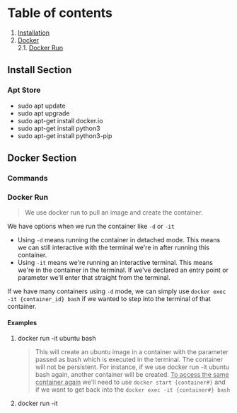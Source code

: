 # Table of contents
1. [Installation](#install-section)
2. [Docker](#docker-section) \
    2.1. [Docker Run](#docker-run)

## Install Section
### Apt Store
- sudo apt update
- sudo apt upgrade
- sudo apt-get install docker.io
- sudo apt-get install python3
- sudo apt-get install python3-pip


## Docker Section
### Commands
### Docker Run
> We use docker run to pull an image and create the container.

We have options when we run the container like ```-d``` or ```-it```
- Using ```-d``` means running the container in detached mode. This means we can still interactive with the terminal we're in after running this container.
- Using ```-it``` means we're running an interactive terminal. This means we're in the container in the terminal. If we've declared an entry point or parameter we'll enter that straight from the terminal.

If we have many containers using ```-d``` mode, we can simply use ```docker exec -it {container_id} bash``` if we wanted to step into the terminal of that container. 

#### Examples
1. docker run -it ubuntu bash
    > This will create an ubuntu image in a container with the parameter passed as bash which is executed in the terminal.
    > The container will not be persistent. For instance, if we use docker run -it ubuntu bash again, another container will be created. <ins>To access the same container again</ins> we'll need to use ```docker start {container#}``` and if we want to get back into the ```docker exec -it {container#} bash```
2. docker run -it